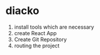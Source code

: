 # diacko


1. install tools which are necessary
2. create React App
3. Create Git Repository
4. routing the project
